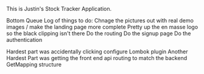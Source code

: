 This is Justin's Stock Tracker Application.

Bottom Queue Log of things to do:
Chnage the pictures out with real demo images / make the landing page more complete
Pretty up the en masse logo so the black clipping isn't there
Do the routing
Do the signup page
Do the authentication

Hardest part was accidentally clicking configure Lombok plugin
Another Hardest Part was getting the front end api routing to match the backend GetMapping structure
